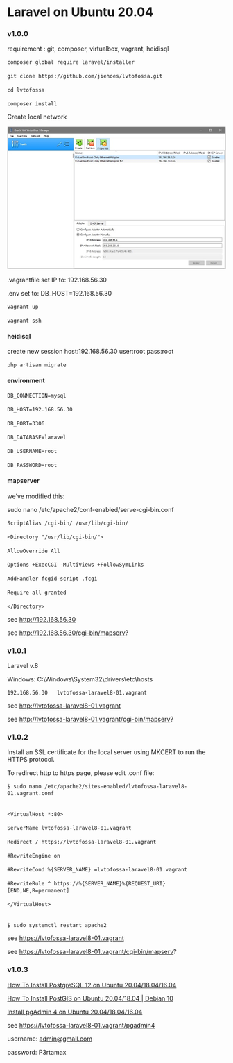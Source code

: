 # Laravel on Ubuntu 20.04

### v1.0.0

requirement : git, composer, virtualbox, vagrant, heidisql

    composer global require laravel/installer

    git clone https://github.com/jiehoes/lvtofossa.git

    cd lvtofossa

    composer install

Create local network

![Virtualbox](network.png)

.vagrantfile set IP to: 192.168.56.30

.env set to: DB_HOST=192.168.56.30

    vagrant up

    vagrant ssh

#### heidisql

create new session host:192.168.56.30 user:root pass:root

    php artisan migrate

#### environment

    DB_CONNECTION=mysql

    DB_HOST=192.168.56.30

    DB_PORT=3306

    DB_DATABASE=laravel

    DB_USERNAME=root

    DB_PASSWORD=root

#### mapserver

we've modified this:

sudo nano /etc/apache2/conf-enabled/serve-cgi-bin.conf

    ScriptAlias /cgi-bin/ /usr/lib/cgi-bin/

    <Directory "/usr/lib/cgi-bin/">

    AllowOverride All

    Options +ExecCGI -MultiViews +FollowSymLinks

    AddHandler fcgid-script .fcgi

    Require all granted

    </Directory>

see http://192.168.56.30

see http://192.168.56.30/cgi-bin/mapserv?


### v1.0.1

Laravel v.8

Windows: C:\Windows\System32\drivers\etc\hosts

    192.168.56.30   lvtofossa-laravel8-01.vagrant

see http://lvtofossa-laravel8-01.vagrant

see http://lvtofossa-laravel8-01.vagrant/cgi-bin/mapserv?

### v1.0.2

Install an SSL certificate for the local server using MKCERT to run the HTTPS protocol.

To redirect http to https page, please edit .conf file:

    $ sudo nano /etc/apache2/sites-enabled/lvtofossa-laravel8-01.vagrant.conf


    <VirtualHost *:80>

    ServerName lvtofossa-laravel8-01.vagrant

    Redirect / https://lvtofossa-laravel8-01.vagrant

    #RewriteEngine on

    #RewriteCond %{SERVER_NAME} =lvtofossa-laravel8-01.vagrant

    #RewriteRule ^ https://%{SERVER_NAME}%{REQUEST_URI} [END,NE,R=permanent]

    </VirtualHost>


    $ sudo systemctl restart apache2

see https://lvtofossa-laravel8-01.vagrant

see https://lvtofossa-laravel8-01.vagrant/cgi-bin/mapserv?

### v1.0.3

[How To Install PostgreSQL 12 on Ubuntu 20.04/18.04/16.04](https://computingforgeeks.com/install-postgresql-12-on-ubuntu/)

[How To Install PostGIS on Ubuntu 20.04/18.04 | Debian 10](https://computingforgeeks.com/how-to-install-postgis-on-ubuntu-debian/)

[Install pgAdmin 4 on Ubuntu 20.04/18.04/16.04](https://computingforgeeks.com/how-to-install-pgadmin-4-on-ubuntu/)


see https://lvtofossa-laravel8-01.vagrant/pgadmin4

username: admin@gmail.com

password: P3rtamax
